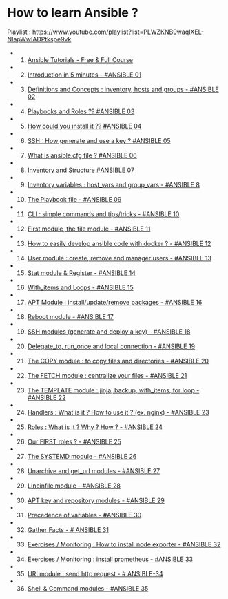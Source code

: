 # How to learn Ansible ?

Playlist : https://www.youtube.com/playlist?list=PLWZKNB9waqIXEL-NIapWwIADPtkspe9vk

- 1. [Ansible Tutorials - Free & Full Course](https://www.youtube.com/watch?v=Qimp1wPF_zg)
- 2. [Introduction in 5 minutes - #ANSIBLE 01](https://www.youtube.com/watch?v=4SRSn8jIpa4)
- 3. [Definitions and Concepts : inventory, hosts and groups - #ANSIBLE 02](https://www.youtube.com/watch?v=icEMMYqKUXs)
- 4. [Playbooks and Roles ?? #ANSIBLE 03](https://www.youtube.com/watch?v=8Q7snpDqdWc)
- 5. [How could you install it ?? #ANSIBLE 04](https://www.youtube.com/watch?v=qWzppQKPMWM)
- 6. [SSH : How generate and use a key ? #ANSIBLE 05](https://www.youtube.com/watch?v=QT0TAdau2WM)
- 7. [What is ansible.cfg file ? #ANSIBLE 06](https://www.youtube.com/watch?v=nAQNZznFzNs)
- 8. [Inventory and Structure #ANSIBLE 07](https://www.youtube.com/watch?v=PYebeiJ8OVI)
- 9. [Inventory variables : host_vars and group_vars - #ANSIBLE 8](https://www.youtube.com/watch?v=XL9sUF8n_Rw)
- 10. [The Playbook file - #ANSIBLE 09](https://www.youtube.com/watch?v=UGm3Zdjf8eI)
- 11. [CLI : simple commands and tips/tricks - #ANSIBLE 10](https://www.youtube.com/watch?v=rsQpi8_gXfQ)
- 12. [First module, the file module - #ANSIBLE 11](https://www.youtube.com/watch?v=DJy7jEIRKcs)
- 13. [How to easily develop ansible code with docker ? - #ANSIBLE 12](https://www.youtube.com/watch?v=9h2Ya6jZxgo)
- 14. [User module : create, remove and manager users - #ANSIBLE 13](https://www.youtube.com/watch?v=bEIt3cVXdRg)
- 15. [Stat module & Register - #ANSIBLE 14](https://www.youtube.com/watch?v=UxT_cbh_y4o)
- 16. [With_items and Loops - #ANSIBLE 15](https://www.youtube.com/watch?v=u3aSa1hVUzg)
- 17. [APT Module : install/update/remove packages - #ANSIBLE 16](https://www.youtube.com/watch?v=WewO1SnJeAQ)
- 18. [Reboot module - #ANSIBLE 17](https://www.youtube.com/watch?v=50cenB6Fld0)
- 19. [SSH modules (generate and deploy a key) - #ANSIBLE 18](https://www.youtube.com/watch?v=0pghbr_vIG8)
- 20. [Delegate_to, run_once and local connection - #ANSIBLE 19](https://www.youtube.com/watch?v=HVUqokiGgF4)
- 21. [The COPY module : to copy files and directories - #ANSIBLE 20](https://www.youtube.com/watch?v=gjoc3wuzMt4)
- 22. [The FETCH module : centralize your files - #ANSIBLE 21](https://www.youtube.com/watch?v=L4Yu9WgSQII)
- 23. [The TEMPLATE module : jinja, backup, with_items, for loop - #ANSIBLE 22](https://www.youtube.com/watch?v=XUxH9JlZYXY)
- 24. [Handlers : What is it ? How to use it ? (ex. nginx)  - #ANSIBLE 23](https://www.youtube.com/watch?v=bV0Gn5yBWaY)
- 25. [Roles : What is it ? Why ? How ? - #ANSIBLE 24](https://www.youtube.com/watch?v=6z1NbZK_J0k)
- 26. [Our FIRST roles ? - #ANSIBLE 25](https://www.youtube.com/watch?v=0a75ikIE6Wo)
- 27. [The SYSTEMD module - #ANSIBLE 26](https://www.youtube.com/watch?v=pIbydsYKNxc)
- 28. [Unarchive and get_url modules  - #ANSIBLE 27](https://www.youtube.com/watch?v=UJvEadNEnQc)
- 29. [Lineinfile module - #ANSIBLE 28](https://www.youtube.com/watch?v=F3z6QvBbmog)
- 30. [APT key and repository modules - #ANSIBLE 29](https://www.youtube.com/watch?v=COHtIW2tNbc)
- 31. [Precedence of variables - #ANSIBLE 30](https://www.youtube.com/watch?v=36vxrUlgO_Q)
- 32. [Gather Facts - # ANSIBLE 31](https://www.youtube.com/watch?v=q0VjfhXYWcQ)
- 33. [Exercises / Monitoring : How to install node exporter - #ANSIBLE 32](https://www.youtube.com/watch?v=NgRuap0MmZw)
- 34. [Exercises / Monitoring : install prometheus - #ANSIBLE 33](https://www.youtube.com/watch?v=Z8SpSH86fT4)
- 35. [URI module : send http request - # ANSIBLE-34](https://www.youtube.com/watch?v=jVYIBhso-IA)
- 36. [Shell & Command modules - #ANSIBLE 35](https://www.youtube.com/watch?v=xnqTuJqF-RA)

